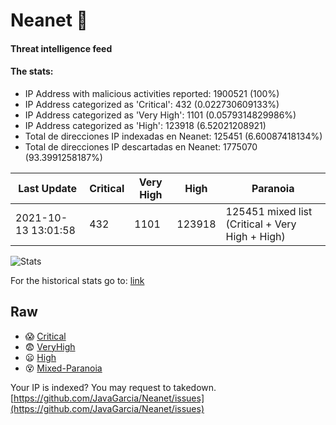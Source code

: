 # Neanet :hocho:
#### Threat intelligence feed
#### The stats:

- IP Address with malicious activities reported: 1900521 (100%)
- IP Address categorized as 'Critical':  432 (0.022730609133%)
- IP Address categorized as 'Very High':  1101 (0.0579314829986%)
- IP Address categorized as 'High':  123918 (6.52021208921)
- Total de direcciones IP indexadas en Neanet:  125451 (6.60087418134%)
- Total de direcciones IP descartadas en Neanet:  1775070 (93.3991258187%)

| Last Update | Critical | Very High | High | Paranoia |
| --- | --- | --- | --- | --- |
| 2021-10-13 13:01:58 | 432 | 1101 | 123918 | 125451 mixed list (Critical + Very High + High)|

![Stats](https://docs.google.com/spreadsheets/d/e/2PACX-1vSnaNMIXVabIpDJjufMlzH7poXnshF3mgd8Is1g9ytUEzVsP5my4Trn8f-xkoLLQ38xpL3HtmUexLo6/pubchart?oid=501124687&format=image)

For the historical stats go to: [link](/stats.csv)
## Raw
- :scream: [Critical](https://raw.githubusercontent.com/JavaGarcia/Neanet/master/blacklists/neanet_critical.txt)
- :fearful: [VeryHigh](https://raw.githubusercontent.com/JavaGarcia/Neanet/master/blacklists/neanet_veryHigh.txtt)
- :frowning: [High](https://raw.githubusercontent.com/JavaGarcia/Neanet/master/blacklists/neanet_high.txt)
- :dizzy_face: [Mixed-Paranoia](https://raw.githubusercontent.com/JavaGarcia/Neanet/master/blacklists/neanet_all.txt)


Your IP is indexed? You may request to takedown. [https://github.com/JavaGarcia/Neanet/issues](https://github.com/JavaGarcia/Neanet/issues)
























































































































































































































































































































































































































































































































































































































































































































































































































































































































































































































































































































































































































































































































































































































































































































































































































































































































































































































































































































































































































































































































































































































































































































































































































































































































































































































































































































































































































































































































































































































































































































































































































































































































































































































































































































































































































































































































































































































































































































































































































































































































































































































































































































































































































































































































































































































































































































































































































































































































































































































































































































































































































































































































































































































































































































































































































































































































































































































































































































































































































































































































































































































































































































































































































































































































































































































































































































































































































































































































































































































































































































































































































































































































































































































































































































































































































































































































































































































































































































































































































































































































































































































































































































































































































































































































































































































































































































































































































































































































































































































































































































































































































































































































































































































































































































































































































































